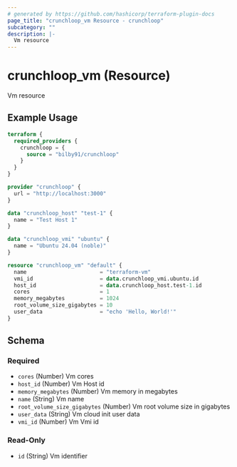 ```yaml
---
# generated by https://github.com/hashicorp/terraform-plugin-docs
page_title: "crunchloop_vm Resource - crunchloop"
subcategory: ""
description: |-
  Vm resource
---
```


# crunchloop_vm (Resource)

Vm resource

## Example Usage

```terraform
terraform {
  required_providers {
    crunchloop = {
      source = "bilby91/crunchloop"
    }
  }
}

provider "crunchloop" {
  url = "http://localhost:3000"
}

data "crunchloop_host" "test-1" {
  name = "Test Host 1"
}

data "crunchloop_vmi" "ubuntu" {
  name = "Ubuntu 24.04 (noble)"
}

resource "crunchloop_vm" "default" {
  name                       = "terraform-vm"
  vmi_id                     = data.crunchloop_vmi.ubuntu.id
  host_id                    = data.crunchloop_host.test-1.id
  cores                      = 1
  memory_megabytes           = 1024
  root_volume_size_gigabytes = 10
  user_data                  = "echo 'Hello, World!'"
}
```

<!-- schema generated by tfplugindocs -->
## Schema

### Required

- `cores` (Number) Vm cores
- `host_id` (Number) Vm Host id
- `memory_megabytes` (Number) Vm memory in megabytes
- `name` (String) Vm name
- `root_volume_size_gigabytes` (Number) Vm root volume size in gigabytes
- `user_data` (String) Vm cloud init user data
- `vmi_id` (Number) Vm Vmi id

### Read-Only

- `id` (String) Vm identifier
